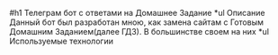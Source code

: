 #h1 Телеграм бот с ответами на Домашнее Задание
*ul Описание
    Данный бот был разработан мною, как замена сайтам с Готовым Домашним Заданием(далее ГДЗ). В большинстве своем на них
*ul Используемые технологии
